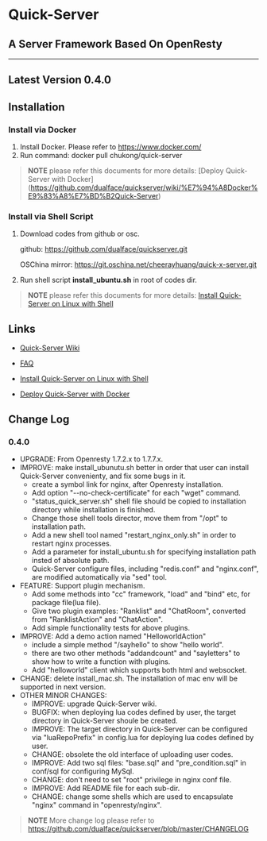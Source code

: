 # Quick-Server
## A Server Framework Based On OpenResty

---

## Latest Version 0.4.0

## Installation

### Install via Docker

1.  Install Docker. Please refer to https://www.docker.com/
2.  Run command: docker pull chukong/quick-server

> **NOTE** please refer this documents for more details: [Deploy Quick-Server with Docker] (https://github.com/dualface/quickserver/wiki/%E7%94%A8Docker%E9%83%A8%E7%BD%B2Quick-Server)

### Install via Shell Script

1.  Download codes from github or osc.

    github:
    https://github.com/dualface/quickserver.git

    OSChina mirror:
    https://git.oschina.net/cheerayhuang/quick-x-server.git

2.  Run shell script **install_ubuntu.sh** in root of codes dir.

> **NOTE** please refer this documents for more details: [Install Quick-Server on Linux with Shell](https://github.com/dualface/quickserver/wiki/%E5%9C%A8Linux%E4%B8%8B%E9%80%9A%E8%BF%87%E8%84%9A%E6%9C%AC%E5%AE%89%E8%A3%85Quick-Server)

## Links
-   [Quick-Server Wiki](https://github.com/dualface/quickserver/wiki)

-   [FAQ]()

-   [Install Quick-Server on Linux with Shell](https://github.com/dualface/quickserver/wiki/%E5%9C%A8Linux%E4%B8%8B%E9%80%9A%E8%BF%87%E8%84%9A%E6%9C%AC%E5%AE%89%E8%A3%85Quick-Server)

-   [Deploy Quick-Server with Docker](https://github.com/dualface/quickserver/wiki/%E7%94%A8docker%E9%83%A8%E7%BD%B2quick-server)

## Change Log

### 0.4.0
-   UPGRADE: From Openresty 1.7.2.x to 1.7.7.x.
-   IMPROVE: make install_ubunutu.sh better in order that user can install Quick-Server convenienty, and fix some bugs in it.
    -   create a symbol link for nginx, after Openresty installation.
    -   Add option "--no-check-certificate" for each "wget" command.
    -   "status\_quick\_server.sh" shell file should be copied to installation directory while installation is finished.
    -   Change those shell tools director, move them from  "/opt" to installation path.
    -   Add a new shell tool named "restart\_nginx\_only.sh" in order to restart nginx processes.
    -   Add a parameter for install_ubuntu.sh for specifying installation path insted of absolute path.
    -   Quick-Server configure files, including "redis.conf" and "nginx.conf", are modified automatically via "sed" tool.
-   FEATURE: Support plugin mechanism.
    -   Add some methods into "cc" framework, "load" and "bind" etc, for package file(lua file).
    -   Give two plugin examples: "Ranklist" and "ChatRoom", converted from "RanklistAction" and "ChatAction".
    -   Add simple functionality tests for above plugins.
-   IMPROVE: Add a demo action named "HelloworldAction"
    -   include a simple method "/sayhello" to show "hello world".
    -   there are two other methods "addandcount" and "sayletters" to show how to write a function with plugins.
    -   Add "helloworld" client which supports both html and websocket.
-   CHANGE: delete install_mac.sh. The installation of mac env will be supported in next version.
-   OTHER MINOR CHANGES:
    -   IMPROVE: upgrade Quick-Server wiki.
    -   BUGFIX: when deploying lua codes defined by user, the target directory in Quick-Server shoule be created.
    -   IMPROVE: The target directory in Quick-Server can be configured via "luaRepoPrefix" in config.lua for deploying lua codes defined by user.
    -   CHANGE: obsolete the old interface of uploading user codes.
    -   IMPROVE: Add two sql files: "base.sql" and "pre_condition.sql" in conf/sql for configuring MySql.
    -   CHANGE: don't need to set "root" privilege in nginx conf file.
    -   IMPROVE: Add README file for each sub-dir.
    -   CHANGE: change some shells which are used to encapsulate "nginx" command in "openresty/nginx".

> **NOTE** More change log please refer to https://github.com/dualface/quickserver/blob/master/CHANGELOG

